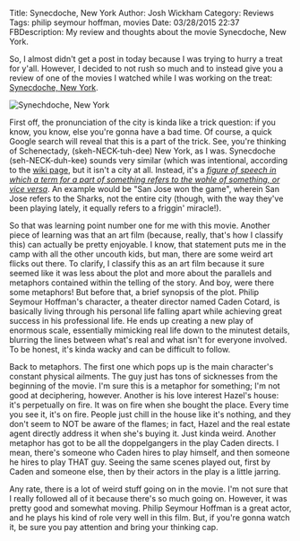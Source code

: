 Title: Synecdoche, New York
Author: Josh Wickham
Category: Reviews
Tags: philip seymour hoffman, movies
Date: 03/28/2015 22:37
FBDescription: My review and thoughts about the movie Synecdoche, New York.

So, I almost didn't get a post in today because I was trying to hurry a treat for y'all. However, I decided to not rush
so much and to instead give you a review of one of the movies I watched while I was working on the treat: [Synecdoche,
New York][imdb].

![Synechdoche, New York][img]

First off, the pronunciation of the city is kinda like a trick question: if you know, you know, else you're gonna have
a bad time. Of course, a quick Google search will reveal that this is a part of the trick. See, you're thinking of
Schenectady, (skeh-NECK-tuh-dee) New York, as I was. Synecdoche (seh-NECK-duh-kee) sounds very similar (which was
intentional, according to the [wiki page][wiki_film], but it isn't a city at all. Instead, it's a _[figure of speech in
which a term for a part of something refers to the wohle of something, or vice versa][wiki_word]_. An example would be
"San Jose won the game", wherein San Jose refers to the Sharks, not the entire city (though, with the way they've been
 playing lately, it equally refers to a friggin' miracle!).
 
So that was learning point number one for me with this movie. Another piece of learning was that an art film (because,
really, that's how I classify this) can actually be pretty enjoyable. I know, that statement puts me in the camp with
all the other uncouth kids, but man, there are some weird art flicks out there. To clarify, I classify this as an art
film because it sure seemed like it was less about the plot and more about the parallels and metaphors contained within
the telling of the story. And boy, were there some metaphors! But before that, a brief synopsis of the plot. Philip
Seymour Hoffman's character, a theater director named Caden Cotard, is basically living through his personal life falling apart
while achieving great success in his professional life. He ends up creating a new play of enormous scale, essentially 
mimicking real life down to the minutest details, blurring the lines between what's real and what isn't for everyone
involved. To be honest, it's kinda wacky and can be difficult to follow.

Back to metaphors. The first one which pops up is the main character's constant physical ailments. The guy just has tons
of sicknesses from the beginning of the movie. I'm sure this is a metaphor for something; I'm not good at deciphering,
however. Another is his love interest Hazel's house: it's perpetually on fire. It was on fire when she bought the place. Every
time you see it, it's on fire. People just chill in the house like it's nothing, and they don't seem to NOT be aware
of the flames; in fact, Hazel and the real estate agent directly address it when she's buying it. Just kinda weird.
Another metaphor has got to be all the doppelgangers in the play Caden directs. I mean, there's someone who Caden hires
to play himself, and then someone he hires to play THAT guy. Seeing the same scenes played out, first by Caden and
someone else, then by their actors in the play is a little jarring.

Any rate, there is a lot of weird stuff going on in the movie. I'm not sure that I really followed all of it because
there's so much going on. However, it was pretty good and somewhat moving. Philip Seymour Hoffman is a great actor, and
he plays his kind of role very well in this film. But, if you're gonna watch it, be sure you pay attention and bring your
thinking cap.

[imdb]: http://www.imdb.com/title/tt0383028/
[wiki_film]: http://en.wikipedia.org/wiki/Synecdoche,_New_York
[wiki_word]: http://en.wikipedia.org/wiki/Synecdoche
[img]: {filename}/images/synecdoche-ny.jpg
